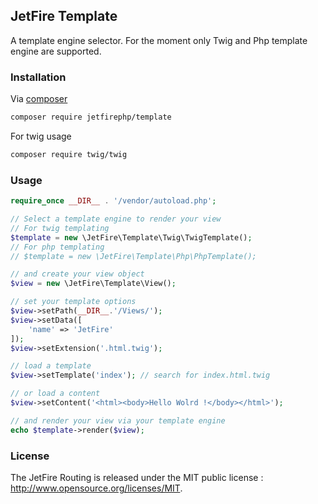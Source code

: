## JetFire Template

A template engine selector. For the moment only Twig and Php template engine are supported.

### Installation

Via [composer](https://getcomposer.org)

```bash
composer require jetfirephp/template
```

For twig usage

```bash
composer require twig/twig
```

### Usage

```php
require_once __DIR__ . '/vendor/autoload.php';

// Select a template engine to render your view
// For twig templating
$template = new \JetFire\Template\Twig\TwigTemplate();
// For php templating
// $template = new \JetFire\Template\Php\PhpTemplate();

// and create your view object
$view = new \JetFire\Template\View();

// set your template options
$view->setPath(__DIR__.'/Views/');
$view->setData([
    'name' => 'JetFire'
]);
$view->setExtension('.html.twig');

// load a template
$view->setTemplate('index'); // search for index.html.twig

// or load a content
$view->setContent('<html><body>Hello Wolrd !</body></html>');

// and render your view via your template engine
echo $template->render($view);

```

### License

The JetFire Routing is released under the MIT public license : http://www.opensource.org/licenses/MIT. 